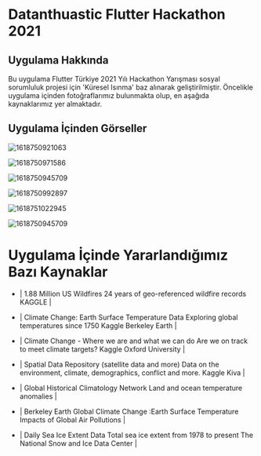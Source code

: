# Datanthuastic Flutter Hackathon 2021

## Uygulama Hakkında

Bu uygulama Flutter Türkiye 2021 Yılı Hackathon Yarışması sosyal sorumluluk projesi için 'Küresel Isınma' baz alınarak geliştirilmiştir. Öncelikle uygulama içinden fotoğraflarımız bulunmakta olup, en aşağıda kaynaklarımız yer almaktadır.

## Uygulama İçinden Görseller

![1618750921063](https://user-images.githubusercontent.com/82178176/115146785-b215a680-a060-11eb-8dac-8ad70a9005bf.png)

![1618750971586](https://user-images.githubusercontent.com/82178176/115146807-cf4a7500-a060-11eb-8f97-cee0ab0d7c00.png)

![1618750945709](https://user-images.githubusercontent.com/82178176/115146834-f5701500-a060-11eb-95e3-99b8aed6257a.png)

![1618750992897](https://user-images.githubusercontent.com/82178176/115146830-f4d77e80-a060-11eb-9c0d-57f6a64e8580.png)

![1618751022945](https://user-images.githubusercontent.com/82178176/115146831-f5701500-a060-11eb-8c65-48f43fbc48e6.png)

![1618750945709](https://user-images.githubusercontent.com/82178176/115146834-f5701500-a060-11eb-95e3-99b8aed6257a.png)

# Uygulama İçinde Yararlandığımız Bazı Kaynaklar
- | 1.88 Million US Wildfires
24 years of geo-referenced wildfire records KAGGLE  |

- | Climate Change: Earth Surface Temperature Data
Exploring global temperatures since 1750 Kaggle Berkeley Earth  |

- | Climate Change - Where we are and what we can do
Are we on track to meet climate targets? Kaggle Oxford University |

- | Spatial Data Repository (satellite data and more)
Data on the environment, climate, demographics, conflict and more. Kaggle Kiva |

- | Global Historical Climatology Network
Land and ocean temperature anomalies |

- | Berkeley Earth Global Climate Change :Earth Surface Temperature
Impacts of Global Air Pollutions |

- | Daily Sea Ice Extent Data
Total sea ice extent from 1978 to present The National Snow and Ice Data Center |
